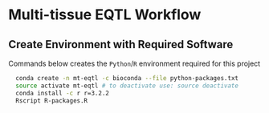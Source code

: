 # Multi-tissue EQTL Workflow
## Create Environment with Required Software
Commands below creates the `Python`/`R` environment required for this project

```bash
  conda create -n mt-eqtl -c bioconda --file python-packages.txt
  source activate mt-eqtl # to deactivate use: source deactivate
  conda install -c r r=3.2.2
  Rscript R-packages.R
```
